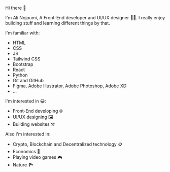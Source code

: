 Hi there 👋

I'm Ali Nojoumi, A Front-End developer and UI/UX designer 🧑‍💻. I really enjoy building stuff and learning different things by that.

I'm familiar with: 
- HTML
- CSS
- JS
- Tailwind CSS 
- Bootstrap
- React
- Python
- Git and GitHub
- Figma, Adobe Illustrator, Adobe Photoshop, Adobe XD
- ...

I'm interested in 😀:
- Front-End developing 🌐
- UI/UX designing 🖼️
- Building websites ⚒️

Also i'm interested in:
- Crypto, Blockchain and Decentralized technology 🪙
- Economics 🏦
- Playing video games 🎮
- Nature 🏞️
